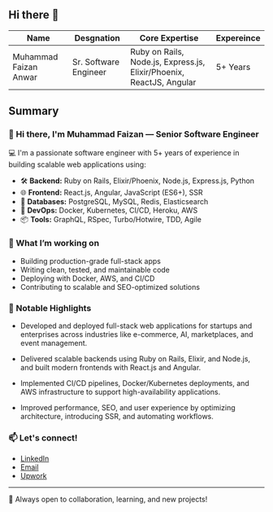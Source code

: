 ## Hi there 👋

| Name  | Desgnation |  Core Expertise | Expereince |
| ------------- | ------------- | ------------- | ------------- |
| Muhammad Faizan Anwar  | Sr. Software Engineer | Ruby on Rails, Node.js, Express.js, Elixir/Phoenix, ReactJS, Angular | 5+ Years

## Summary

### 👋 Hi there, I'm Muhammad Faizan — Senior Software Engineer

💻 I'm a passionate software engineer with 5+ years of experience in building scalable web applications using:
- 🛠️ **Backend:** Ruby on Rails, Elixir/Phoenix, Node.js, Express.js, Python
- 🌐 **Frontend:** React.js, Angular, JavaScript (ES6+), SSR
- 🧩 **Databases:** PostgreSQL, MySQL, Redis, Elasticsearch
- 🚀 **DevOps:** Docker, Kubernetes, CI/CD, Heroku, AWS
- 📦 **Tools:** GraphQL, RSpec, Turbo/Hotwire, TDD, Agile

### 🚧 What I’m working on
- Building production-grade full-stack apps
- Writing clean, tested, and maintainable code
- Deploying with Docker, AWS, and CI/CD
- Contributing to scalable and SEO-optimized solutions

### 📌 Notable Highlights
- Developed and deployed full-stack web applications for startups and enterprises across industries like e-commerce, AI, marketplaces, and event management.

- Delivered scalable backends using Ruby on Rails, Elixir, and Node.js, and built modern frontends with React.js and Angular.

- Implemented CI/CD pipelines, Docker/Kubernetes deployments, and AWS infrastructure to support high-availability applications.

- Improved performance, SEO, and user experience by optimizing architecture, introducing SSR, and automating workflows.

### 📫 Let's connect!
- [LinkedIn](https://www.linkedin.com/in/faizan-anwar-developer/)
- [Email](mailto:faizananwardeveloper@gmail.com)
- [Upwork](https://www.upwork.com/freelancers/~01c2f212ee04d96057?mp_source=share)

---

💬 Always open to collaboration, learning, and new projects!


<!--
**faizananwardeveloper/faizananwardeveloper** is a ✨ _special_ ✨ repository because its `README.md` (this file) appears on your GitHub profile.

Here are some ideas to get you started:

- 🔭 I’m currently working on ...
- 🌱 I’m currently learning ...
- 👯 I’m looking to collaborate on ...
- 🤔 I’m looking for help with ...
- 💬 Ask me about ...
- 📫 How to reach me: ...
- 😄 Pronouns: ...
- ⚡ Fun fact: ...
-->
